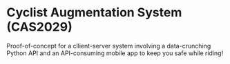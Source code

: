 # Cyclist Augmentation System (CAS2029)

Proof-of-concept for a cllient-server system involving a data-crunching Python API and an API-consuming mobile app to keep you safe while riding!